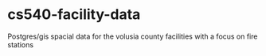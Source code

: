 # cs540-facility-data
Postgres/gis spacial data for the volusia county facilities with a focus on fire stations
